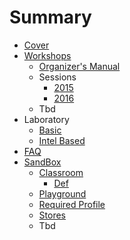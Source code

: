 # Summary

* [Cover](README.md)
* [Workshops](documentation/Workshops.md)
   * [Organizer's Manual](OrganizersManual.md)
   * Sessions
       * [2015](documentation/Sessions2015.md)
       * [2016](documentation/Sessions2016.md)
   * Tbd
* Laboratory
   * [Basic](documentation/LaboratoryBasic.md)
   * [Intel Based](documentation/LaboratoryIntelBased.md)
* [FAQ](Faq.md)
* [SandBox](Sandbox.md)
   * [Classroom](Classroom.md)
       * [Def](documentation/Def.md)
   * [Playground](Playground.md)
   * [Required Profile](RequiredProfile.md)
   * [Stores](Stores.md)
   * Tbd

